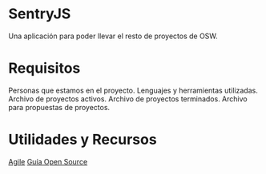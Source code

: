 # SentryJS

Una aplicación para poder llevar el resto de proyectos de OSW.

# Requisitos

Personas que estamos en el proyecto.
Lenguajes y herramientas utilizadas.
Archivo de proyectos activos.
Archivo de proyectos terminados.
Archivo para propuestas de proyectos.

# Utilidades y Recursos

[Agile](https://slack-files.com/T2QJA5XNX-F47V1GVS6-6526848489 "Agile")
[Guía Open Source](https://opensource.guide/ "Guía Open Source")
